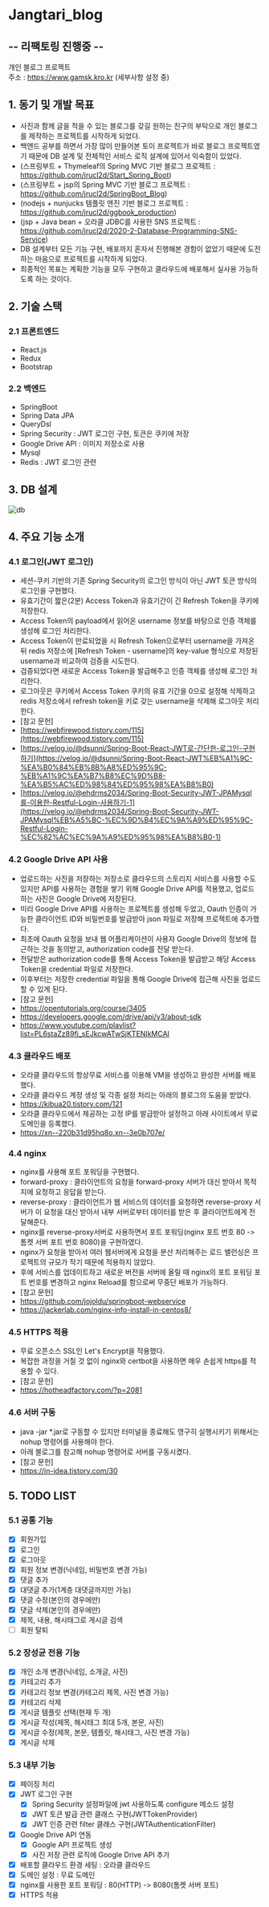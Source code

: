 # Jangtari_blog
## -- 리팩토링 진행중 --

개인 블로그 프로젝트 <br/>
주소 : https://www.gamsk.kro.kr (세부사항 설정 중)

## 1. 동기 및 개발 목표

- 사진과 함께 글을 적을 수 있는 블로그를 갖길 원하는 친구의 부탁으로 개인 블로그를 제작하는 프로젝트를 시작하게 되었다.
- 백엔드 공부를 하면서 가장 많이 만들어본 토이 프로젝트가 바로 블로그 프로젝트였기 때문에 DB 설계 및 전체적인 서비스 로직 설계에 있어서 익숙함이 있었다.
- (스프링부트 + Thymeleaf의 Spring MVC 기반 블로그 프로젝트 : <https://github.com/jrucl2d/Start_Spring_Boot>)
- (스프링부트 + jsp의 Spring MVC 기반 블로그 프로젝트 : <https://github.com/jrucl2d/SpringBoot_Blog>)
- (nodejs + nunjucks 템플릿 엔진 기반 블로그 프로젝트 : <https://github.com/jrucl2d/ggbook_production>)
- (jsp + Java bean + 오라클 JDBC를 사용한 SNS 프로젝트 : <https://github.com/jrucl2d/2020-2-Database-Programming-SNS-Service>)
- DB 설계부터 모든 기능 구현, 배포까지 혼자서 진행해본 경험이 없었기 때문에 도전하는 마음으로 프로젝트를 시작하게 되었다.
- 최종적인 목표는 계획한 기능을 모두 구현하고 클라우드에 배포해서 실사용 가능하도록 하는 것이다.

## 2. 기술 스택

### 2.1 프론트엔드

- React.js
- Redux
- Bootstrap

### 2.2 백엔드

- SpringBoot
- Spring Data JPA
- QueryDsl
- Spring Security : JWT 로그인 구현, 토큰은 쿠키에 저장
- Google Drive API : 이미지 저장소로 사용
- Mysql
- Redis : JWT 로그인 관련

## 3. DB 설계

![db](./image/erd.png)

## 4. 주요 기능 소개

### 4.1 로그인(JWT 로그인)

- 세션-쿠키 기반의 기존 Spring Security의 로그인 방식이 아닌 JWT 토큰 방식의 로그인을 구현했다.
- 유효기간이 짧은(2분) Access Token과 유효기간이 긴 Refresh Token을 쿠키에 저장한다.
- Access Token의 payload에서 읽어온 username 정보를 바탕으로 인증 객체를 생성해 로그인 처리한다.
- Access Token이 만료되었을 시 Refresh Token으로부터 username을 가져온 뒤 redis 저장소에 [Refresh Token - username]의 key-value 형식으로 저장된 username과 비교하여 검증을 시도한다.
- 검증되었다면 새로운 Access Token을 발급해주고 인증 객체를 생성해 로그인 처리한다.
- 로그아웃은 쿠키에서 Access Token 쿠키의 유효 기간을 0으로 설정해 삭제하고 redis 저장소에서 refresh token을 키로 갖는 username을 삭제해 로그아웃 처리한다.
- [참고 문헌]
- [https://webfirewood.tistory.com/115](https://webfirewood.tistory.com/115)
- [https://velog.io/@dsunni/Spring-Boot-React-JWT로-간단한-로그인-구현하기](https://velog.io/@dsunni/Spring-Boot-React-JWT%EB%A1%9C-%EA%B0%84%EB%8B%A8%ED%95%9C-%EB%A1%9C%EA%B7%B8%EC%9D%B8-%EA%B5%AC%ED%98%84%ED%95%98%EA%B8%B0)
- [https://velog.io/@ehdrms2034/Spring-Boot-Security-JWT-JPAMysql를-이용한-Restful-Login-사용하기-1](https://velog.io/@ehdrms2034/Spring-Boot-Security-JWT-JPAMysql%EB%A5%BC-%EC%9D%B4%EC%9A%A9%ED%95%9C-Restful-Login-%EC%82%AC%EC%9A%A9%ED%95%98%EA%B8%B0-1)

### 4.2 Google Drive API 사용

- 업로드하는 사진을 저장하는 저장소로 클라우드의 스토리지 서비스를 사용할 수도 있지만 API를 사용하는 경험을 쌓기 위해 Google Drive API를 적용했고, 업로드 하는 사진은 Google Drive에 저장된다.
- 미리 Google Drive API를 사용하는 프로젝트를 생성해 두었고, Oauth 인증이 가능한 클라이언트 ID와 비밀번호를 발급받아 json 파일로 저장해 프로젝트에 추가했다.
- 최초에 Oauth 요청을 보내 웹 어플리케이션이 사용자 Google Drive의 정보에 접근하는 것을 동의받고, authorization code를 전달 받는다.
- 전달받은 authorization code를 통해 Access Token을 발급받고 해당 Access Token을 credential 파일로 저장한다.
- 이후부터는 저장한 credential 파일을 통해 Google Drive에 접근해 사진을 업로드할 수 있게 된다.
- [참고 문헌]
- https://opentutorials.org/course/3405
- https://developers.google.com/drive/api/v3/about-sdk
- https://www.youtube.com/playlist?list=PL6staZz89fj_sEJkcwATwSjKTENIkMCAl

### 4.3 클라우드 배포

- 오라클 클라우드의 항상무료 서비스를 이용해 VM을 생성하고 완성한 서버를 배포했다.
- 오라클 클라우드 계정 생성 및 각종 설정 처리는 아래의 블로그의 도움을 받았다.
- https://kibua20.tistory.com/121
- 오라클 클라우드에서 제공하는 고정 IP를 발급받아 설정하고 아래 사이트에서 무료 도메인을 등록했다.
- https://xn--220b31d95hq8o.xn--3e0b707e/

### 4.4 nginx

- nginx를 사용해 포트 포워딩을 구현했다.
- forward-proxy : 클라이언트의 요청을 forward-proxy 서버가 대신 받아서 목적지에 요청하고 응답을 받는다.
- reverse-proxy : 클라이언트가 웹 서비스의 데이터를 요청하면 reverse-proxy 서버가 이 요청을 대신 받아서 내부 서버로부터 데이터를 받은 후 클라이언트에게 전달해준다.
- nginx를 reverse-proxy서버로 사용하면서 포트 포워딩(nginx 포트 번호 80 -> 톰켓 서버 포트 번호 8080)을 구현하였다.
- nginx가 요청을 받아서 여러 웹서버에게 요청을 분산 처리해주는 로드 밸런싱은 프로젝트의 규모가 작기 때문에 적용하지 않았다.
- 후에 서비스를 업데이트하고 새로운 버전을 서버에 올릴 때 nginx의 포트 포워딩 포트 번호를 변경하고 nginx Reload를 함으로써 무중단 배포가 가능하다.
- [참고 문헌]
- https://github.com/jojoldu/springboot-webservice
- https://jackerlab.com/nginx-info-install-in-centos8/

### 4.5 HTTPS 적용

- 무료 오픈소스 SSL인 Let's Encrypt을 적용했다.
- 복잡한 과정을 거칠 것 없이 nginx와 certbot을 사용하면 매우 손쉽게 https를 적용할 수 있다.
- [참고 문헌]
- https://hotheadfactory.com/?p=2081

### 4.6 서버 구동

- java -jar \*.jar로 구동할 수 있지만 터미널을 종료해도 영구히 실행시키기 위해서는 nohup 명령어를 사용해야 한다.
- 아래 블로그를 참고해 nohup 명령어로 서버를 구동시켰다.
- [참고 문헌]
- https://in-idea.tistory.com/30

## 5. TODO LIST

### 5.1 공통 기능

- [x] 회원가입
- [x] 로그인
- [x] 로그아웃
- [x] 회원 정보 변경(닉네임, 비밀번호 변경 가능)
- [x] 댓글 추가
- [x] 대댓글 추가(1계층 대댓글까지만 가능)
- [x] 댓글 수정(본인의 경우에만)
- [x] 댓글 삭제(본인의 경우에만)
- [x] 제목, 내용, 해시태그로 게시글 검색
- [ ] 회원 탈퇴

### 5.2 장성균 전용 기능

- [x] 개인 소개 변경(닉네임, 소개글, 사진)
- [x] 카테고리 추가
- [x] 카테고리 정보 변경(카테고리 제목, 사진 변경 가능)
- [x] 카테고리 삭제
- [x] 게시글 템플릿 선택(현재 두 개)
- [x] 게시글 작성(제목, 해시태그 최대 5개, 본문, 사진)
- [x] 게시글 수정(제목, 본문, 템플릿, 해시태그, 사진 변경 가능)
- [x] 게시글 삭제

### 5.3 내부 기능

- [x] 페이징 처리
- [x] JWT 로그인 구현
  - [x] Spring Security 설정파일에 jwt 사용하도록 configure 메소드 설정
  - [x] JWT 토큰 발급 관련 클래스 구현(JWTTokenProvider)
  - [x] JWT 인증 관련 filter 클래스 구현(JWTAuthenticationFilter)
- [x] Google Drive API 연동
  - [x] Google API 프로젝트 생성
  - [x] 사진 저장 관련 로직에 Google Drive API 추가
- [x] 배포할 클라우드 환경 세팅 : 오라클 클라우드
- [x] 도메인 설정 : 무료 도메인
- [x] nginx를 사용한 포트 포워딩 : 80(HTTP) -> 8080(톰켓 서버 포트)
- [x] HTTPS 적용
